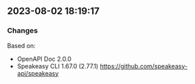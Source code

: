 

## 2023-08-02 18:19:17
### Changes
Based on:
- OpenAPI Doc 2.0.0 
- Speakeasy CLI 1.67.0 (2.77.1) https://github.com/speakeasy-api/speakeasy